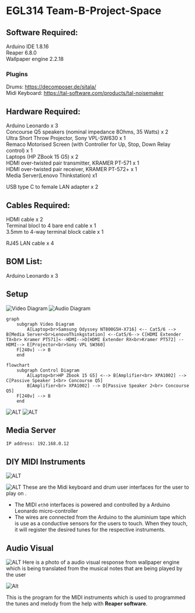 # EGL314 Team-B-Project-Space

## Software Required:<br>

Arduino IDE 1.8.16<br>
Reaper 6.8.0<br>
Wallpaper engine 2.2.18 <br>
### **Plugins**
Drums: https://decomposer.de/sitala/ <br>
Midi Keyboard: https://tal-software.com/products/tal-noisemaker<br>


## Hardware Required:<br>
Arduino Leonardo x 3<br>
Concourse Q5 speakers (nominal impedance 8Ohms, 35 Watts) x 2<br>
Ultra Short Throw Projector, Sony VPL-SW630 x 1<br>
Remaco Motorised Screen (with Controller for Up, Stop, Down Relay control) x 1<br>
Laptops (HP ZBook 15 G5) x 2<br>
HDMI over-twisted pair transmitter, KRAMER PT-571 x 1<br>
HDMI over-twisted pair receiver, KRAMER PT-572+ x 1<br>
Media Server(Lenovo Thinkstation) x1<br>

USB type C to female LAN adapter x 2<br>

## Cables Required:<br>
HDMI cable x 2<br>
Terminal blocl to 4 bare end cable x 1<br>
3.5mm to 4-way terminal block cable x 1<br>

RJ45 LAN cable x 4<br>

## BOM List:<br>
Arduino Leonardo x 3

## Setup 
![Video Diagram](images/Video.jpg)
![Audio Diagram](images/Audio.jpg)

```mermaid
graph 
    subgraph Video Diagram
        A[Laptop<br>Samsung Odyssey NT800G5H-X716] <-- Cat5/6 --> B[Media Server<br>LenovoThinkgstation] <--Cat5/6--> C[HDMI Extender TX<br> Kramer PT571]<--HDMI-->D[HDMI Extender RX<br>Kramer PT572] --HDMI--> E[Projector<br>Sony VPL SW360] 
    F[240v] --> B
    end
```
```mermaid 
flowchart 
    subgraph Control Diagram
        A[Laptop<br>HP Zbook 15 G5] <--> B[Amplifier<br> XPA1002] --> C[Passive Speaker 1<br> Concourse Q5]
        B[Amplifier<br> XPA1002] --> D[Passive Speaker 2<br> Concourse Q5]
    F[240v] --> B
    end

```

![ALT](images/setup.jpg)
![ALT](images/server.jpg)

## Media Server
```
IP address: 192.168.0.12 
```
## DIY MIDI Instruments
![ALT](images/MIDI_Keyboard.jpg)

![ALT](images/Drum.jpg)
These are the Midi keyboard and drum user interfaces for the user to play on .
* The MIDI `eth0` interfaces is powered and controlled by a Arduino Leonardo micro-controller 
* The wires are connected from the Arduino to the aluminium tape which is use as a conductive sensors for the users to touch. When they touch, it will register the desired tunes for the respective instruments.
## Audio Visual
![ALT](images/AudioVisual.jpg)
Here is a photo of a audio visual response from wallpaper engine which is being translated from the musical notes that are being played by the user


![Alt](images/MIDIcode.jpg)

This is the program for the MIDI instruments which is used to programmed the tunes and melody from the help with **Reaper software**.




